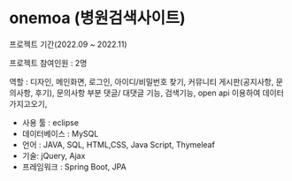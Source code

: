# onemoa (병원검색사이트)

프로젝트 기간(2022.09 ~ 2022.11)

프로젝트 참여인원 : 2명

역할 : 디자인, 메인화면, 로그인, 아이디/비밀번호 찾기, 커뮤니티 게시판(공지사항, 문의사항, 후기),  문의사항 부분 댓글/ 대댓글 기능,
 검색기능, open api 이용하여 데이터 가지고오기, 


- 사용 툴 : eclipse
- 데이터베이스 : MySQL
- 언어 : JAVA, SQL, HTML,CSS, Java Script, Thymeleaf
- 기술: jQuery, Ajax
- 프레임워크 : Spring Boot, JPA
